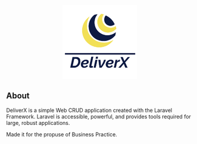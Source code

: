 <p align="center"><img src="https://github.com/avillanueva047/DeliverX_Web/blob/master/logo_with_title.png?raw=true" width="200" height="200"></p>

## About

DeliverX is a simple Web CRUD application created with the Laravel Framework. Laravel is accessible, powerful, and provides tools required for large, robust applications.

Made it for the propuse of Business Practice.

